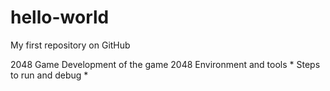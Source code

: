 # hello-world
My first repository on GitHub

2048 Game
Development of the game 2048
Environment and tools *
Steps to run and debug *

